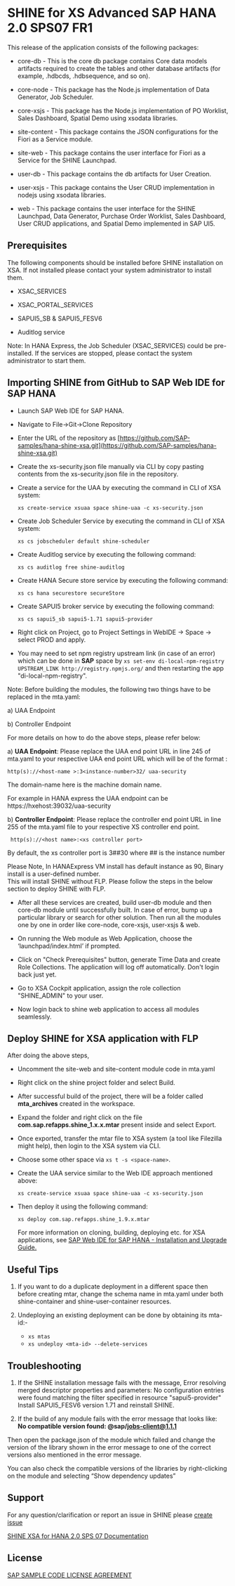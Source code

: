 SHINE for XS Advanced SAP HANA 2.0 SPS07 FR1
===============

This release of the application consists of the following packages:

- core-db - This is the core db package contains Core data models artifacts required to create the tables and other database artifacts (for example, .hdbcds, .hdbsequence, and so on).

- core-node - This package has the Node.js implementation of Data Generator, Job Scheduler.

- core-xsjs - This package has the Node.js implementation of PO Worklist, Sales Dashboard, Spatial Demo using xsodata libraries.

- site-content - This package contains the JSON configurations for the Fiori as a Service module.

- site-web - This package contains the user interface for Fiori as a Service for the SHINE Launchpad.

- user-db - This package contains the db artifacts for User Creation.

- user-xsjs - This package contains the User CRUD implementation in nodejs using xsodata libraries.

- web - This package contains the user interface for the SHINE Launchpad, Data Generator, Purchase Order Worklist, Sales Dashboard, User CRUD applications, and Spatial Demo implemented in SAP UI5.

## Prerequisites
The following components should be installed before SHINE installation on XSA. If not installed please contact your system administrator to install them.

- XSAC_SERVICES   

- XSAC_PORTAL_SERVICES

- SAPUI5_SB & SAPUI5_FESV6

- Auditlog service   

Note: In HANA Express, the Job Scheduler (XSAC_SERVICES) could be pre-installed.
If the services are stopped, please contact the system administrator to start them.

## Importing SHINE from GitHub to SAP Web IDE for SAP HANA

- Launch SAP Web IDE for SAP HANA.

- Navigate to File->Git->Clone Repository
- Enter the URL of the repository as [https://github.com/SAP-samples/hana-shine-xsa.git](https://github.com/SAP-samples/hana-shine-xsa.git)

- Create the xs-security.json file manually via CLI by copy pasting contents from the xs-security.json file in the repository.

- Create a service for the UAA by executing the command in CLI of XSA system:

    `xs create-service xsuaa space shine-uaa -c xs-security.json`

- Create Job Scheduler Service by executing the command in CLI of XSA system:

    `xs cs jobscheduler default shine-scheduler`

- Create Auditlog service by executing the following command:   

    `xs cs auditlog free shine-auditlog`

- Create HANA Secure store service by executing the following command:   

    `xs cs hana securestore secureStore`    

- Create SAPUI5 broker service by executing the following command:

    `xs cs sapui5_sb sapui5-1.71 sapui5-provider`

- Right click on Project, go to Project Settings in WebIDE -> Space -> select PROD and apply.

- You may need to set npm registry upstream link (in case of an error) which can be done in **SAP** space by `xs set-env di-local-npm-registry UPSTREAM_LINK http://registry.npmjs.org/` and then restarting the app "di-local-npm-registry".

Note: Before building the modules, the following two things have to be replaced in the mta.yaml:

a)	UAA Endpoint

b)	Controller Endpoint

For more details on how to do the above steps, please refer below:

   a)	**UAA Endpoint**: Please replace the UAA end point URL in line 245 of mta.yaml to your respective UAA end point URL which will be of the format :

   `http(s)://<host-name >:3<instance-number>32/ uaa-security`

   The domain-name here is the machine domain name.

   For example in HANA express the UAA endpoint can be https://hxehost:39032/uaa-security

   b)   **Controller Endpoint**: Please replace the controller end point URL in line 255 of the mta.yaml file to your respective XS controller end point.

   ` http(s)://<host name>:<xs controller port>`

   By default, the xs controller port is 3##30 where ## is the instance number

   Please Note, In HANAExpress VM install has default instance as 90, Binary install is a user-defined number.   
   This will install SHINE without FLP. Please follow the steps in the below section to deploy SHINE with FLP.

- 	After all these services are created, build user-db module and then core-db module until successfully built. In case of error, bump up a particular library or search for other solution. Then run all the modules one by one in order like core-node, core-xsjs, user-xsjs & web.

- On running the Web module as Web Application, choose the ‘launchpad/index.html’ if prompted.

- Click on "Check Prerequisites" button, generate Time Data and create Role Collections. The application will log off automatically. Don't login back just yet.

- Go to XSA Cockpit application, assign the role collection "SHINE_ADMIN" to your user.

- Now login back to shine web application to access all modules seamlessly.

## Deploy SHINE for XSA application with FLP  ##

After doing the above steps,

- Uncomment the site-web and site-content module code in mta.yaml
- Right click on the shine project folder and select Build.
- After successful build of the project, there will be a folder called **mta_archives** created in the workspace.
- Expand the folder and right click on the file **com.sap.refapps.shine_1.x.x.mtar** present inside and select Export.
- Once exported, transfer the mtar file to XSA system (a tool like Filezilla might help), then login to the XSA system via CLI.

- Choose some other space via `xs t -s <space-name>`.

- Create the UAA service similar to the Web IDE approach mentioned above:

    `xs create-service xsuaa space shine-uaa -c xs-security.json`

- Then deploy it using the following command:

    `xs deploy com.sap.refapps.shine_1.9.x.mtar`

   For more information on cloning, building, deploying etc. for XSA applications, see [SAP Web IDE for SAP HANA - Installation and  Upgrade Guide. ](https://help.sap.com/viewer/4505d0bdaf4948449b7f7379d24d0f0d/2.0.05/en-US/0a1c5d829a074a8a889acd2ace444042.html)

## Useful Tips

1. If you want to do a duplicate deployment in a different space then before creating mtar, change the schema name in mta.yaml under both shine-container and shine-user-container resources.

2. Undeploying an existing deployment can be done by obtaining its mta-id:-
    - `xs mtas`
    - `xs undeploy <mta-id> --delete-services`

## Troubleshooting

1. If the SHINE installation message fails with the message,
Error resolving merged descriptor properties and parameters: No configuration entries were found matching the filter specified in resource "sapui5-provider"
Install SAPUI5_FESV6 version 1.71 and reinstall SHINE.

2. If the build of any module fails with the error message that looks like:   
   **No compatible version found: @sap/jobs-client@1.1.1**

Then open the package.json of the module which failed and change the version of the library shown in the error message to one of the correct versions also mentioned in the error message.

You can also check the compatible versions of the libraries by right-clicking on the module and selecting “Show dependency updates”

## Support
For any question/clarification or report an issue in SHINE please [create issue](https://github.com/sap/hana-shine-xsa/issues/new/)

[SHINE XSA for HANA 2.0 SPS 07 Documentation ](https://help.sap.com/viewer/shine-xsa/2.0.06/en-US)

## License
[SAP SAMPLE CODE LICENSE AGREEMENT](LICENSE)
